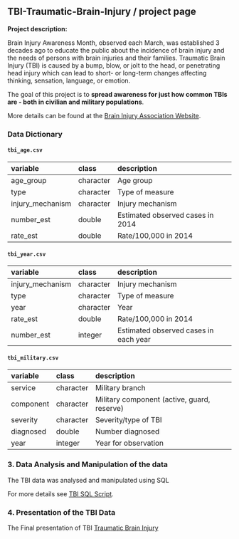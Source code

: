 ## TBI-Traumatic-Brain-Injury / project page

**Project description:**

Brain Injury Awareness Month, observed each March, was established 3 decades ago to educate the public about the incidence of brain injury and the needs of persons with brain injuries and their families. Traumatic Brain Injury (TBI) is caused by a bump, blow, or jolt to the head, or penetrating head injury which can lead to short- or long-term changes affecting thinking, sensation, language, or emotion.

The goal of this project is to **spread awareness for just how common TBIs are - both in civilian and military populations**. 

More details can be found at the [Brain Injury Association Website](https://www.biausa.org/public-affairs/public-awareness/brain-injury-awareness).

### Data Dictionary

#### `tbi_age.csv`

|variable         |class     |description |
|:----------------|:---------|:-----------|
|age_group        |character | Age group |
|type             |character | Type of measure |
|injury_mechanism |character | Injury mechanism |
|number_est       |double    | Estimated observed cases in 2014 |
|rate_est         |double    | Rate/100,000 in 2014 |

 #### `tbi_year.csv`

|variable         |class     |description |
|:----------------|:---------|:-----------|
|injury_mechanism |character | Injury mechanism |
|type             |character | Type of measure |
|year             |character | Year |
|rate_est         |double    | Rate/100,000 in 2014 |
|number_est       |integer   | Estimated observed cases in each year |

#### `tbi_military.csv`

|variable  |class     |description |
|:---------|:---------|:-----------|
|service   |character | Military branch |
|component |character | Military component (active, guard, reserve) |
|severity  |character | Severity/type of TBI |
|diagnosed |double    | Number diagnosed |
|year      |integer   | Year for observation|

### 3. Data Analysis and Manipulation of the data
The TBI data was analysed and manipulated using SQL

For more details see [TBI SQL Script](https://github.com/Chebet-Mercy/TBI-Traumatic-Brain-Injury/blob/main/TBI%20script.sql/).

### 4. Presentation of the TBI Data
The Final presentation of TBI  [Traumatic Brain Injury](https://github.com/Chebet-Mercy/Chebet-Mercy.github.io/blob/master/Traumatic%20Brain%20Injury.pdf)

